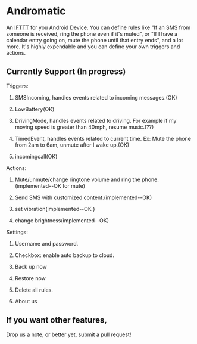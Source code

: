 Andromatic
==========
An <a href="https://ifttt.com/">IFTTT</a> for you Android Device. You can define rules like "If an SMS from someone is received, ring the phone even if it's muted", or "If I have a calendar entry going on, mute the phone until that entry ends", and a lot more. It's highly expendable and you can define your own triggers and actions.

Currently Support (In progress)
------------------
Triggers:
1.  SMSIncoming, handles events related to incoming messages.(OK)

2.  LowBattery(OK)

3.  DrivingMode, handles events related to driving. For example if my moving speed is greater than 40mph, resume music.(??)

4.  TimedEvent, handles events related to current time. Ex: Mute the phone from 2am to 6am, unmute after I wake up.(OK)

5. incomingcall(OK)


Actions:

1.  Mute/unmute/change ringtone volume and ring the phone.(implemented--OK for mute)

2.  Send SMS with customized content.(implemented--OK)

3.  set vibration(implemented--OK )

4.  change brightness(implemented--OK)



Settings:

1.  Username and password.

2.  Checkbox: enable auto backup to cloud.

3.  Back up now

4.  Restore now

5. Delete all rules.

6.  About us


If you want other features,
---------------------------
Drop us a note, or better yet, submit a pull request!